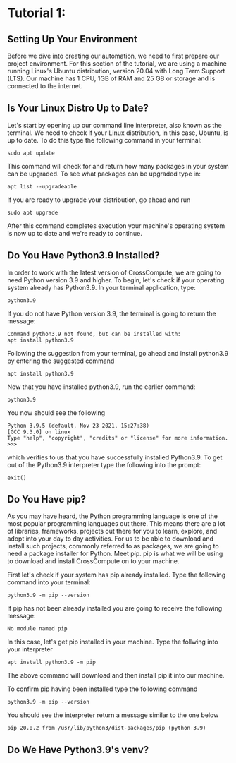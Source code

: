 # Tutorial 1: 

## Setting Up Your Environment
Before we dive into creating our automation, we need to first prepare our project environment.  For this section of the tutorial, we are using a machine running Linux's Ubuntu distribution, version 20.04 with Long Term Support (LTS).  Our machine has 1 CPU, 1GB of RAM and 25 GB or storage and is connected to the internet.   

## Is Your Linux Distro Up to Date?
Let's start by opening up our command line interpreter, also known as the terminal. We need to check if your Linux distribution, in this case, Ubuntu, is up to date.  To do this type the following command in your terminal:

    sudo apt update

This command will check for and return how many packages in your system can be upgraded. To see what packages can be upgraded type in:

    apt list --upgradeable

If you are ready to upgrade your distribution, go ahead and run 

    sudo apt upgrade

After this command completes execution your machine's operating system is now up to date and we're ready to continue.
## Do You Have Python3.9 Installed?
In order to work with the latest version of CrossCompute, we are going to need Python version 3.9 and higher. To begin, let's check if your operating system already has Python3.9.  In your terminal application, type: 

    python3.9

If you do not have Python version 3.9, the terminal is going to return the message: 

    Command python3.9 not found, but can be installed with: 
    apt install python3.9

Following the suggestion from your terminal, go ahead and install python3.9 py entering the suggested command

    apt install python3.9

Now that you have installed python3.9, run the earlier command:

    python3.9

You now should see the following

    Python 3.9.5 (default, Nov 23 2021, 15:27:38) 
    [GCC 9.3.0] on linux
    Type "help", "copyright", "credits" or "license" for more information.
    >>>

which verifies to us that you have successfully installed Python3.9.  To get out of the Python3.9 interpreter type the following into the prompt:

    exit()

## Do You Have pip?
As you may have heard, the Python programming language is one of the most popular programming languages out there.  This means there are a lot of libraries, frameworks, projects out there for you to learn, explore, and adopt into your day to day activities.  For us to be able to download and install such projects, commonly referred to as packages, we are going to need a package installer for Python.  Meet pip.  pip is what we will be using to download and install CrossCompute on to your machine.  

First let's check if your system has pip already installed.  Type the following command into your terminal:

    python3.9 -m pip --version

If pip has not been already installed you are going to receive the following message:

    No module named pip

In this case, let's get pip installed in your machine. Type the follwing into your interpreter

    apt install python3.9 -m pip

The above command will download and then install pip it into our machine.

To confirm pip having been installed type the following command

    python3.9 -m pip --version

You should see the interpreter return a message similar to the one below

    pip 20.0.2 from /usr/lib/python3/dist-packages/pip (python 3.9)

## Do We Have Python3.9's venv?


